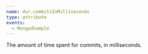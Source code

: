 ```yaml
---
name: dur.commitsInMilliseconds
type: attribute
events:
  - MongodSample
---
```


The amount of time spent for commits, in milliseconds.
